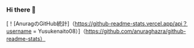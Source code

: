 ### Hi there 👋

[！[AnuragのGitHub統計]（https://github-readme-stats.vercel.app/api？username = Yusukenaito08）]（https://github.com/anuraghazra/github-readme-stats）
